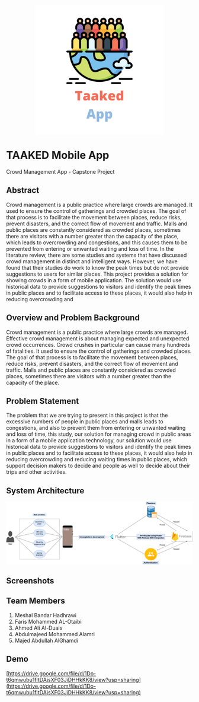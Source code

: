 <p align="center">
    <img align="center" src="https://raw.githubusercontent.com/farisc0de/TaakedApp/main/Taaked%20App%20Logo.png" height="350px" />
</p>

# TAAKED Mobile App

Crowd Management App - Capstone Project

## Abstract

Crowd management is a public practice where large crowds are managed. It used to ensure the control of gatherings and crowded places. The goal of that process is to facilitate the movement between places, reduce risks, prevent disasters, and the correct flow of movement and traffic. Malls and public places are constantly considered as crowded places, sometimes there are visitors with a number greater than the capacity of the place, which leads to overcrowding and congestions, and this causes them to be prevented from entering or unwanted waiting and loss of time. In the literature review, there are some studies and systems that have discussed crowd management in distinct and intelligent ways. However, we have found that their studies do work to know the peak times but do not provide suggestions to users for similar places. This project provides a solution for showing crowds in a form of mobile application. The solution would use historical data to provide suggestions to visitors and identify the peak times in public places and to facilitate access to these places, it would also help in reducing overcrowding and

## Overview and Problem Background

Crowd management is a public practice where large crowds are managed. Effective crowd management is about managing expected and unexpected crowd occurrences. Crowd crushes in particular can cause many hundreds of fatalities. It used to ensure the control of gatherings and crowded places. The goal of that process is to facilitate the movement between places, reduce risks, prevent disasters, and the correct flow of movement and traffic. Malls and public places are constantly considered as crowded places, sometimes there are visitors with a number greater than the capacity of the place.

## Problem Statement

The problem that we are trying to present in this project is that the excessive numbers of people in public places and malls leads to congestions, and also to prevent them from entering or unwanted waiting and loss of time, this study, our solution for managing crowd in public areas in a form of a mobile application technology, our solution would use historical data to provide suggestions to visitors and identify the peak times in public places and to facilitate access to these places, it would also help in reducing overcrowding and reducing waiting times in public places, which support decision makers to decide and people as well to decide about their trips and other activities.

## System Architecture

![System Architecture](https://raw.githubusercontent.com/farisc0de/TaakedApp/main/System%20Architecture.png)

## Screenshots

## Team Members

1. Meshal Bandar Hadhrawi
2. Faris Mohammed AL-Otaibi
3. Ahmed Ali Al-Duais
4. Abdulmajeed Mohammed Alamri
5. Majed Abdullah AlGhamdi

## Demo

[https://drive.google.com/file/d/1Do-t6qmwubu1fItDAjsXF03JiDHHkKK8/view?usp=sharing](https://drive.google.com/file/d/1Do-t6qmwubu1fItDAjsXF03JiDHHkKK8/view?usp=sharing)
